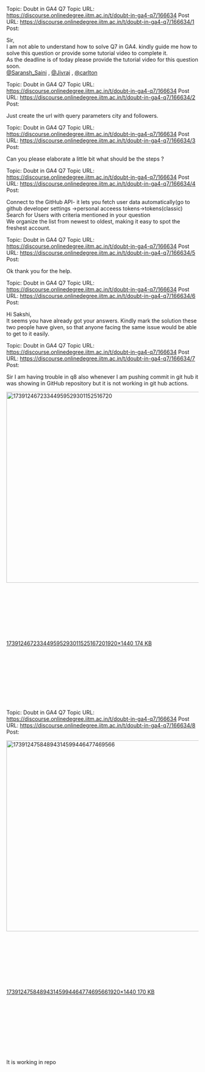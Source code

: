Topic: Doubt in GA4 Q7
Topic URL: https://discourse.onlinedegree.iitm.ac.in/t/doubt-in-ga4-q7/166634
Post URL: https://discourse.onlinedegree.iitm.ac.in/t/doubt-in-ga4-q7/166634/1
Post: <p>Sir,<br>
I am not able to understand how to solve Q7 in GA4. kindly guide me how to solve this question or provide some tutorial video to complete it.<br>
As the deadline is of today please provide the tutorial video for this question soon.<br>
<a class="mention" href="/u/saransh_saini">@Saransh_Saini</a> , <a class="mention" href="/u/jivraj">@Jivraj</a> , <a class="mention" href="/u/carlton">@carlton</a></p>

Topic: Doubt in GA4 Q7
Topic URL: https://discourse.onlinedegree.iitm.ac.in/t/doubt-in-ga4-q7/166634
Post URL: https://discourse.onlinedegree.iitm.ac.in/t/doubt-in-ga4-q7/166634/2
Post: <p>Just create the url with query parameters city and followers.</p>

Topic: Doubt in GA4 Q7
Topic URL: https://discourse.onlinedegree.iitm.ac.in/t/doubt-in-ga4-q7/166634
Post URL: https://discourse.onlinedegree.iitm.ac.in/t/doubt-in-ga4-q7/166634/3
Post: <p>Can you please elaborate a little bit what should be the steps ?</p>

Topic: Doubt in GA4 Q7
Topic URL: https://discourse.onlinedegree.iitm.ac.in/t/doubt-in-ga4-q7/166634
Post URL: https://discourse.onlinedegree.iitm.ac.in/t/doubt-in-ga4-q7/166634/4
Post: <p>Connect to the GitHub API-  it lets you fetch user data automatically(go to github developer settings -&gt;personal acceess tokens-&gt;tokens(classic)<br>
Search for Users with criteria mentioned in your question<br>
We organize the list from newest to oldest, making it easy to spot the freshest account.</p>

Topic: Doubt in GA4 Q7
Topic URL: https://discourse.onlinedegree.iitm.ac.in/t/doubt-in-ga4-q7/166634
Post URL: https://discourse.onlinedegree.iitm.ac.in/t/doubt-in-ga4-q7/166634/5
Post: <p>Ok thank you for the help.</p>

Topic: Doubt in GA4 Q7
Topic URL: https://discourse.onlinedegree.iitm.ac.in/t/doubt-in-ga4-q7/166634
Post URL: https://discourse.onlinedegree.iitm.ac.in/t/doubt-in-ga4-q7/166634/6
Post: <p>Hi Sakshi,<br>
It seems you have already got your answers. Kindly mark the solution these two people have given, so that anyone facing the same issue would be able to get to it easily.</p>

Topic: Doubt in GA4 Q7
Topic URL: https://discourse.onlinedegree.iitm.ac.in/t/doubt-in-ga4-q7/166634
Post URL: https://discourse.onlinedegree.iitm.ac.in/t/doubt-in-ga4-q7/166634/7
Post: <p>Sir I am having trouble in q8 also whenever I am pushing commit in git hub it was showing in GitHub repository but it is not working in git hub actions.<br>
<div class="lightbox-wrapper"><a class="lightbox" href="https://europe1.discourse-cdn.com/flex013/uploads/iitm/original/3X/9/2/92ea4dcea08bee572e3014e2643e84c2d1ad1265.jpeg" data-download-href="/uploads/short-url/kXFHGhOEC2NV5cjQ3lOpM78i47j.jpeg?dl=1" title="17391246723344959529301152516720" rel="noopener nofollow ugc"><img src="https://europe1.discourse-cdn.com/flex013/uploads/iitm/optimized/3X/9/2/92ea4dcea08bee572e3014e2643e84c2d1ad1265_2_666x500.jpeg" alt="17391246723344959529301152516720" data-base62-sha1="kXFHGhOEC2NV5cjQ3lOpM78i47j" width="666" height="500" srcset="https://europe1.discourse-cdn.com/flex013/uploads/iitm/optimized/3X/9/2/92ea4dcea08bee572e3014e2643e84c2d1ad1265_2_666x500.jpeg, https://europe1.discourse-cdn.com/flex013/uploads/iitm/optimized/3X/9/2/92ea4dcea08bee572e3014e2643e84c2d1ad1265_2_999x750.jpeg 1.5x, https://europe1.discourse-cdn.com/flex013/uploads/iitm/optimized/3X/9/2/92ea4dcea08bee572e3014e2643e84c2d1ad1265_2_1332x1000.jpeg 2x" data-dominant-color="646361"><div class="meta"><svg class="fa d-icon d-icon-far-image svg-icon" aria-hidden="true"><use href="#far-image"></use></svg><span class="filename">17391246723344959529301152516720</span><span class="informations">1920×1440 174 KB</span><svg class="fa d-icon d-icon-discourse-expand svg-icon" aria-hidden="true"><use href="#discourse-expand"></use></svg></div></a></div></p>

Topic: Doubt in GA4 Q7
Topic URL: https://discourse.onlinedegree.iitm.ac.in/t/doubt-in-ga4-q7/166634
Post URL: https://discourse.onlinedegree.iitm.ac.in/t/doubt-in-ga4-q7/166634/8
Post: <p><div class="lightbox-wrapper"><a class="lightbox" href="https://europe1.discourse-cdn.com/flex013/uploads/iitm/original/3X/0/d/0d4f66d2d15a90c43877612db24b4fc030d6b439.jpeg" data-download-href="/uploads/short-url/1TKk6TNFho6k20gVctIkN9Cdl3j.jpeg?dl=1" title="17391247584894314599446477469566" rel="noopener nofollow ugc"><img src="https://europe1.discourse-cdn.com/flex013/uploads/iitm/optimized/3X/0/d/0d4f66d2d15a90c43877612db24b4fc030d6b439_2_666x500.jpeg" alt="17391247584894314599446477469566" data-base62-sha1="1TKk6TNFho6k20gVctIkN9Cdl3j" width="666" height="500" srcset="https://europe1.discourse-cdn.com/flex013/uploads/iitm/optimized/3X/0/d/0d4f66d2d15a90c43877612db24b4fc030d6b439_2_666x500.jpeg, https://europe1.discourse-cdn.com/flex013/uploads/iitm/optimized/3X/0/d/0d4f66d2d15a90c43877612db24b4fc030d6b439_2_999x750.jpeg 1.5x, https://europe1.discourse-cdn.com/flex013/uploads/iitm/optimized/3X/0/d/0d4f66d2d15a90c43877612db24b4fc030d6b439_2_1332x1000.jpeg 2x" data-dominant-color="636361"><div class="meta"><svg class="fa d-icon d-icon-far-image svg-icon" aria-hidden="true"><use href="#far-image"></use></svg><span class="filename">17391247584894314599446477469566</span><span class="informations">1920×1440 170 KB</span><svg class="fa d-icon d-icon-discourse-expand svg-icon" aria-hidden="true"><use href="#discourse-expand"></use></svg></div></a></div><br>
It is working in repo</p>
